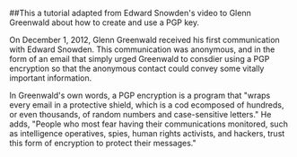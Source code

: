 ##This a tutorial adapted from Edward Snowden's video to Glenn Greenwald about how to create and use a PGP key.

On December 1, 2012, Glenn Greenwald received his first communication with Edward Snowden. This communication was anonymous, and in the form of an email that simply urged Greenwald to consdier using a PGP encryption so that the anonymous contact could convey some vitally important information. 

In Greenwald's own words, a PGP encryption is a program that "wraps every email in a protective shield, which is a cod ecomposed of hundreds, or even thousands, of random numbers and case-sensitive letters." He adds, "People who most fear having their communications monitored, such as intelligence operatives, spies, human rights activists, and hackers, trust this form of encryption to protect their messages." 


